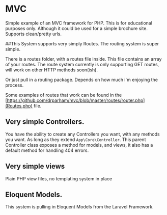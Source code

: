 # MVC
Simple example of an MVC framework for PHP.
This is for educational purposes only. Although it could be used for a simple brochure site. Supports clean/pretty urls.

##This System supports very simply Routes.
The routing system is super simple.

There is a routes folder, with a routes file inside. This file contains an array of your routes.
The route system currently is only supporting GET routes, will work on other HTTP methods soon(ish).

Or just pull in a routing package. Depends on how much i'm enjoying the process.

Some examples of routes that work can be found in the [https://github.com/drparham/mvc/blob/master/routes/router.php](Routes.php) file. 

## Very simple Controllers.
     
You have the ability to create any Controllers you want, with any methods you want. As long as they extend `App\Core\Controller`.
This parent Controller class exposes a method for models, and views, it also has a default method for handling 404 errors.

## Very simple views
Plain PHP view files, no templating system in place

## Eloquent Models. 
This system is pulling in Eloquent Models from the Laravel Framework. 
